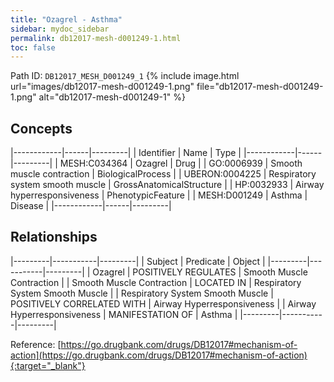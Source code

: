 ```yaml
---
title: "Ozagrel - Asthma"
sidebar: mydoc_sidebar
permalink: db12017-mesh-d001249-1.html
toc: false 
---
```



Path ID: `DB12017_MESH_D001249_1`
{% include image.html url="images/db12017-mesh-d001249-1.png" file="db12017-mesh-d001249-1.png" alt="db12017-mesh-d001249-1" %}

## Concepts

|------------|------|---------|
| Identifier | Name | Type    |
|------------|------|---------|
| MESH:C034364 | Ozagrel | Drug |
| GO:0006939 | Smooth muscle contraction | BiologicalProcess |
| UBERON:0004225 | Respiratory system smooth muscle | GrossAnatomicalStructure |
| HP:0032933 | Airway hyperresponsiveness | PhenotypicFeature |
| MESH:D001249 | Asthma | Disease |
|------------|------|---------|

## Relationships

|---------|-----------|---------|
| Subject | Predicate | Object  |
|---------|-----------|---------|
| Ozagrel | POSITIVELY REGULATES | Smooth Muscle Contraction |
| Smooth Muscle Contraction | LOCATED IN | Respiratory System Smooth Muscle |
| Respiratory System Smooth Muscle | POSITIVELY CORRELATED WITH | Airway Hyperresponsiveness |
| Airway Hyperresponsiveness | MANIFESTATION OF | Asthma |
|---------|-----------|---------|

Reference: [https://go.drugbank.com/drugs/DB12017#mechanism-of-action](https://go.drugbank.com/drugs/DB12017#mechanism-of-action){:target="_blank"}